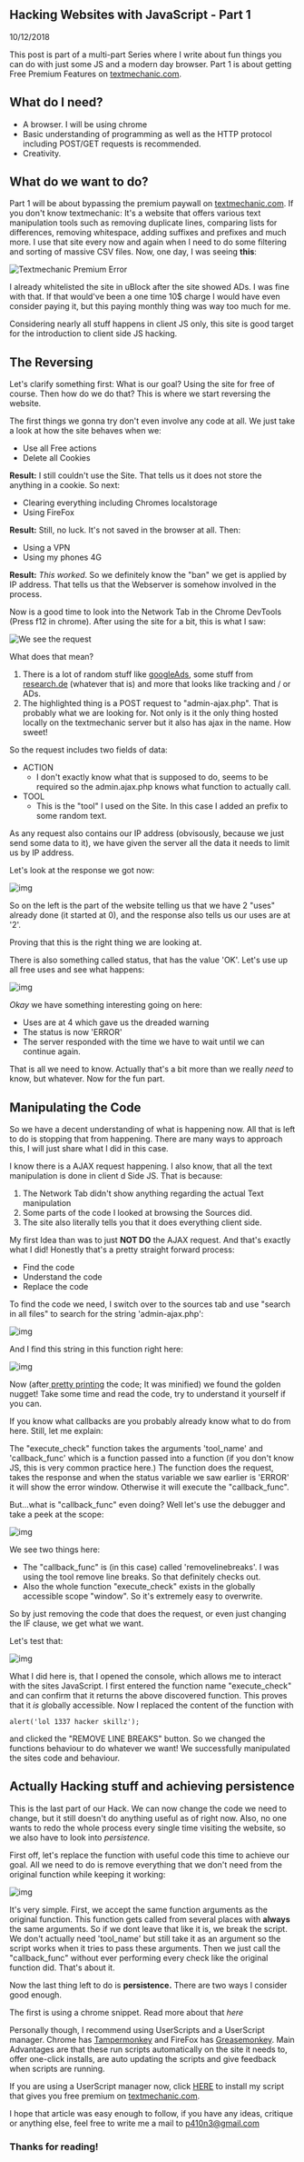 ## Hacking Websites with JavaScript - Part 1

10/12/2018

This post is part of a multi-part Series where I write about fun things you can do with just some JS and a modern day browser. Part 1 is about getting Free Premium Features on [textmechanic.com](http://textmechanic.com/).

## What do I need?

- A browser. I will be using chrome
- Basic understanding of programming as well as the HTTP protocol including  POST/GET requests is recommended.
- Creativity.

## What do we want to do?

Part 1 will be about bypassing the premium paywall on [textmechanic.com](http://textmechanic.com/). If you don't know textmechanic: It's a website that offers various text manipulation tools such as removing duplicate lines, comparing lists for differences, removing whitespace, adding suffixes and prefixes and much more. I use that site every now and again when I need to do some filtering and sorting of massive CSV files. Now, one day, I was seeing **this**:

![Textmechanic Premium Error](img/chrome_2018-10-12_11-13-29.png)



I already whitelisted the site in uBlock after the site showed ADs. I was fine with that. If that would've been a one time 10$ charge I would have even consider paying it, but this paying monthly thing was way too much for me.

Considering nearly all stuff happens in client JS only, this site is good target for the introduction to client side JS hacking.



## The Reversing



Let's clarify something first: What is our goal? Using the site for free of course. Then how do we do that? This is where we start reversing the website.

The first things we gonna try don't even involve any code at all. We just take a look at how the site behaves when we:



- Use all Free actions
- Delete all Cookies

**Result:** I still couldn't use the Site. That tells us it does not store the anything in a cookie. So next:

- Clearing everything including Chromes localstorage
- Using FireFox

**Result:** Still, no luck. It's not saved in the browser at all. Then:

- Using a VPN
- Using my phones 4G

**Result:** *This worked*. So we definitely know the "ban" we get is applied by IP address. That tells us that the Webserver is somehow involved in the process.

Now is a good time to look into the Network Tab in the Chrome DevTools (Press f12 in chrome). After using the site for a bit, this is what I saw:

![We see the request](img/chrome_2018-10-12_12-03-02.png)

What does that mean?

1. There is a lot of random stuff like [googleAds](https://ads.google.com/home/), some stuff from [research.de](http://research.de/) (whatever that is) and more that looks like tracking and / or ADs.
2. The highlighted thing is a POST request to "admin-ajax.php". That is probably what we are looking for. Not only is it the only thing hosted locally on the textmechanic server but it also has ajax in the name. How sweet! 

So the request includes two fields of data:

- ACTION
  - I don't exactly know what that is supposed to do, seems to be required so the admin.ajax.php knows what function to actually call.
- TOOL
  - This is the "tool" I used on the Site. In this case I added an prefix to some random text. 



As any request also contains our IP address (obvisously, because we just send some data to it), we have given the server all the data it needs to limit us by IP address.

Let's look at the response we got now:



![img](img/chrome_2018-10-12_12-16-32.png)



So on the left is the part of the website telling us that we have 2 "uses" already done (it started at 0), and the response also tells us our uses are at '2'.

Proving that this is the right thing we are looking at.

There is also something called status, that has the value 'OK'. Let's use up all free uses and see what happens:



![img](img/chrome_2018-10-12_12-20-26.png)

*Okay* we have something interesting going on here:

- Uses are at 4 which gave us the dreaded warning
- The status is now 'ERROR'
- The server responded with the time we have to wait until we can continue again.

That is all we need to know. Actually that's a bit more than we really *need* to know, but whatever. Now for the fun part.

## Manipulating the Code

So we have a decent understanding of what is happening now. All that is left to do is stopping that from happening. There are many ways to approach this, I will just share what I did in this case.

I know there is a AJAX request happening. I also know, that all the text manipulation is done in client d Side JS. That is because:

1. The Network Tab didn't show anything regarding the actual Text manipulation
2. Some parts of the code I looked at browsing the Sources did.
3. The site also literally tells you that it does everything client side.

My first Idea than was to just **NOT DO** the AJAX request. And that's exactly what I did! Honestly that's a pretty straight forward process:

- Find the code
- Understand the code
- Replace the code

To find the code we need, I switch over to the sources tab and use "search in all files" to search for the string 'admin-ajax.php':

![img](img/chrome_2018-10-12_13-39-52.png)

And I find this string in this function right here:

![img](img/chrome_2018-10-12_14-06-01.png)


Now (after[ pretty printing](https://en.wikipedia.org/wiki/Prettyprint#Programming_code_formatting_and_beautification) the code; It was minified) we found the golden nugget! Take some time and read the code, try to understand it yourself if you can. 

If you know what callbacks are you probably already know what to do from here. Still, let me explain:

The "execute_check" function takes the arguments 'tool_name' and 'callback_func' which is a function passed into a function (if you don't know JS, this is very common practice here.) The function does the request, takes the response and when the status variable we saw earlier is 'ERROR' it will show the error window. Otherwise it will execute the "callback_func".

But...what is "callback_func" even doing? Well let's use the debugger and take a peek at the scope:


![img](img/chrome_2018-10-12_14-14-30.png)

We see two things here:

- The "callback_func" is (in this case) called 'removelinebreaks'. I was using the tool remove line breaks. So that definitely checks out.
- Also the whole function "execute_check" exists in the globally accessible scope "window". So it's extremely easy to overwrite.

So by just removing the code that does the request, or even just changing the IF clause, we get what we want.

Let's test that:

![img](img/chrome_2018-10-12_14-20-29.png)

What I did here is, that I opened the console, which allows me to interact with the sites JavaScript. I first entered the function name "execute_check" and can confirm that it returns the above discovered function. This proves that it *is* globally accessible. Now I replaced the content of the function with  


```
alert('lol 1337 hacker skillz');
```

and clicked the "REMOVE LINE BREAKS" button. So we changed the functions behaviour to do whatever we want! We successfully manipulated the sites code and behaviour.

## Actually Hacking stuff and achieving persistence

This is the last part of our Hack. We can now change the code we need to change, but it still doesn't do anything useful as of right now. Also, no one wants to redo the whole process every single time visiting the website, so we also have to look into *persistence.*

First off, let's replace the function with useful code this time to achieve our goal. All we need to do is remove everything that we don't need from the original function while keeping it working:

![img](img/chrome_2018-10-12_14-37-39.png)

It's very simple. First, we accept the same function arguments as the original function. This function gets called from several places with **always** the same arguments. So if we dont leave that like it is, we break the script. We don't actually need 'tool_name' but still take it as an argument so the script works when it tries to pass these arguments. Then we just call the "callback_func" without ever performing every check like the original function did. That's about it. 


Now the last thing left to do is **persistence.** There are two ways I consider good enough.

The first is using a chrome snippet. Read more about that *here*

Personally though, I recommend using UserScripts and a UserScript manager. Chrome has [Tampermonkey](https://chrome.google.com/webstore/detail/tampermonkey/dhdgffkkebhmkfjojejmpbldmpobfkfo?hl=en) and FireFox has [Greasemonkey](https://addons.mozilla.org/en-US/firefox/addon/greasemonkey/). Main Advantages are that these run scripts automatically on the site it needs to, offer one-click installs, are auto updating the scripts and give feedback when scripts are running.


If you are using a UserScript manager now, click [HERE](https://gist.github.com/p410n3/94f01e8b94e0d22a207bfa24a3cd5aa8/raw/4e3f7da2917bef92c16bd8d0d4bb6dbe28239bff/textmechanic-free-premium.user.js) to install my script that gives you free premium on [textmechanic.com](https://textmechanic.com/).

I hope that article was easy enough to follow, if you have any ideas, critique or anything else, feel free to write me a mail to [p410n3@gmail.com](mailto:p410n3@gmail.com)

### Thanks for reading!